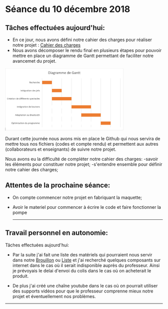 # Séance du 10 décembre 2018

## Tâches effectuées aujourd'hui:

  + En ce jour, nous avons défini notre cahier des charges pour réaliser notre projet : [Cahier des charges](/Documents/Cahier_des_charges.md)
  + Nous avons décomposer le rendu final en plusieurs étapes pour pouvoir mettre en place un diagramme de Gantt permettant de faciliter notre avancemet du projet.
  <img src="https://github.com/NalyJ/Fountain-Arduino/blob/master/Diagramme%20de%20Gantt.jpg" alt="Diagramme" height="200"/>
  
Durant cette journée nous avons mis en place le Github qui nous servira de mettre tous nos fichiers (codes et compte rendu) et permettent aux autres (collaborateurs et enseignants) de suivre notre projet.
  
Nous avons eu la difficulté de compléter notre cahier des charges:
  -savoir les éléments pour constituer notre projet;
  -s'entendre ensemble pour définir notre cahier des charges;
  
## Attentes de la prochaine séance:

+ On compte commencer notre projet en fabriquant la maquette;

+ Avoir le materiel pour commencer à écrire le code et faire fonctionner la pompe

  ***
  
## Travail personnel en autonomie:

Tâches effectuées aujourd'hui:

+ Par la suite j'ai fait une liste des matériels qui pourraient nous servir dans notre [Brouillon](/Brouillon.docx) ou [Liste](/Documents/Listematériel.md) et j'ai recherché quelques composants sur internet dans le cas où il serait indisponible auprès du professeur. Ainsi je prévoyais le delai d'envoi du colis dans le cas où on acheterait le produit.

+ De plus j'ai créé une chaîne youtube dans le cas où on pourrait utiliser des supports vidéos pour que le professeur comprenne mieux notre projet et éventuellement nos problèmes.

***

